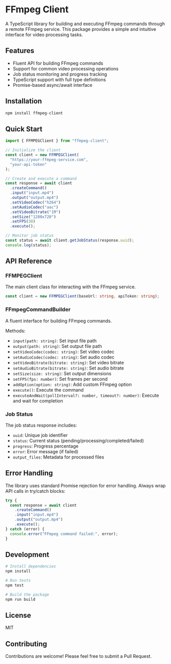 # FFmpeg Client

A TypeScript library for building and executing FFmpeg commands through a remote FFmpeg service. This package provides a simple and intuitive interface for video processing tasks.

## Features

- Fluent API for building FFmpeg commands
- Support for common video processing operations
- Job status monitoring and progress tracking
- TypeScript support with full type definitions
- Promise-based async/await interface

## Installation

```bash
npm install ffmpeg-client
```

## Quick Start

```typescript
import { FFMPEGClient } from "ffmpeg-client";

// Initialize the client
const client = new FFMPEGClient(
  "https://your-ffmpeg-service.com",
  "your-api-token"
);

// Create and execute a command
const response = await client
  .createCommand()
  .input("input.mp4")
  .output("output.mp4")
  .setVideoCodec("h264")
  .setAudioCodec("aac")
  .setVideoBitrate("1M")
  .setSize("1280x720")
  .setFPS(30)
  .execute();

// Monitor job status
const status = await client.getJobStatus(response.uuid);
console.log(status);
```

## API Reference

### FFMPEGClient

The main client class for interacting with the FFmpeg service.

```typescript
const client = new FFMPEGClient(baseUrl: string, apiToken: string);
```

### FFmpegCommandBuilder

A fluent interface for building FFmpeg commands.

Methods:

- `input(path: string)`: Set input file path
- `output(path: string)`: Set output file path
- `setVideoCodec(codec: string)`: Set video codec
- `setAudioCodec(codec: string)`: Set audio codec
- `setVideoBitrate(bitrate: string)`: Set video bitrate
- `setAudioBitrate(bitrate: string)`: Set audio bitrate
- `setSize(size: string)`: Set output dimensions
- `setFPS(fps: number)`: Set frames per second
- `addOption(option: string)`: Add custom FFmpeg option
- `execute()`: Execute the command
- `executeAndWait(pollInterval?: number, timeout?: number)`: Execute and wait for completion

### Job Status

The job status response includes:

- `uuid`: Unique job identifier
- `status`: Current status (pending/processing/completed/failed)
- `progress`: Progress percentage
- `error`: Error message (if failed)
- `output_files`: Metadata for processed files

## Error Handling

The library uses standard Promise rejection for error handling. Always wrap API calls in try/catch blocks:

```typescript
try {
  const response = await client
    .createCommand()
    .input("input.mp4")
    .output("output.mp4")
    .execute();
} catch (error) {
  console.error("FFmpeg command failed:", error);
}
```

## Development

```bash
# Install dependencies
npm install

# Run tests
npm test

# Build the package
npm run build
```

## License

MIT

## Contributing

Contributions are welcome! Please feel free to submit a Pull Request.
